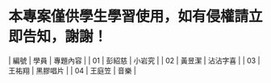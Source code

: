 # 本專案僅供學生學習使用，如有侵權請立即告知，謝謝！

| 編號 | 學員 | 專題內容 |
| 01 | 彭紹慈 | 小岩究 |
| 02 | 黃昱潔 | 沾沾字喜 |
| 03 | 王祐翔 | 黑膠唱片 |
| 04 | 王庭笠 | 音樂 |